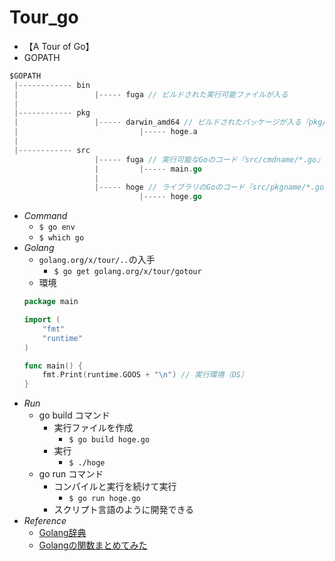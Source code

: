 # Tour_go
- 【A Tour of Go】
- GOPATH
```go
$GOPATH
 |------------ bin
 |                 |----- fuga // ビルドされた実行可能ファイルが入る
 |
 |------------ pkg
 |                 |----- darwin_amd64 // ビルドされたパッケージが入る『pkg/GOARCH/<br>pkgname.a』
 |                           |----- hoge.a
 |               
 |------------ src
                   |----- fuga // 実行可能なGoのコード『src/cmdname/*.go』
                   |         |----- main.go
                   |
                   |----- hoge // ライブラリのGoのコード『src/pkgname/*.go』
                             |----- hoge.go
```

- _Command_
  - `$ go env`
  - `$ which go` 
- _Golang_
  - `golang.org/x/tour/..`の入手
    - `$ go get golang.org/x/tour/gotour`
  - 環境
  ```go
  package main
  
  import (
      "fmt"
      "runtime"
  )
  
  func main() { 
      fmt.Print(runtime.GOOS + "\n") // 実行環境（OS）
  }
  ```
- _Run_ 
  - go build コマンド
    - 実行ファイルを作成
      - `$ go build hoge.go`
    - 実行
      - `$ ./hoge`
  - go run コマンド
    - コンパイルと実行を続けて実行
      - `$ go run hoge.go`
    - スクリプト言語のように開発できる
- _Reference_
  - [Golang辞典](http://www.tohoho-web.com/ex/golang.html#goroutines)
  - [Golangの関数まとめてみた](https://qiita.com/pei0804/items/dd8acfba3dfe32530717)
